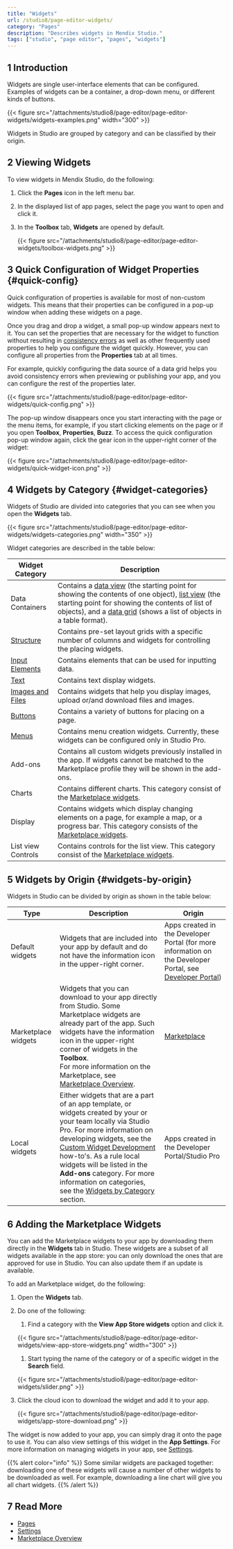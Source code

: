```yaml
---
title: "Widgets"
url: /studio8/page-editor-widgets/
category: "Pages"
description: "Describes widgets in Mendix Studio."
tags: ["studio", "page editor", "pages", "widgets"]
---
```


## 1 Introduction

Widgets are single user-interface elements that can be configured. Examples of widgets can be a container, a drop-down menu, or different kinds of buttons.

{{< figure src="/attachments/studio8/page-editor/page-editor-widgets/widgets-examples.png"   width="300"  >}}

Widgets in Studio are grouped by category and can be classified by their origin.

## 2 Viewing Widgets

To view widgets in Mendix Studio, do the following:

1. Click the **Pages** icon in the left menu bar.
2. In the displayed list of app pages, select the page you want to open and click it.
3. In the **Toolbox** tab, **Widgets** are opened by default.

    {{< figure src="/attachments/studio8/page-editor/page-editor-widgets/toolbox-widgets.png" >}}

## 3 Quick Configuration of Widget Properties {#quick-config}

Quick configuration of properties is available for most of non-custom widgets. This means that their properties can be configured in a pop-up window when adding these widgets on a page. 

Once you drag and drop a widget, a small pop-up window appears next to it. You can set the properties that are necessary for the widget to function without resulting in [consistency errors](/studio8/consistency-errors/) as well as other frequently used properties to help you configure the widget quickly. However, you can configure all properties from the **Properties** tab at all times. 

For example, quickly configuring the data source of a data grid helps you avoid consistency errors when previewing or publishing your app, and you can configure the rest of the properties later.

{{< figure src="/attachments/studio8/page-editor/page-editor-widgets/quick-config.png" >}}

The pop-up window disappears once you start interacting with the page or the menu items, for example, if you start clicking elements on the page or if you open **Toolbox**, **Properties**, **Buzz**. To access the quick configuration pop-up window again, click the gear icon in the upper-right corner of the widget:

{{< figure src="/attachments/studio8/page-editor/page-editor-widgets/quick-widget-icon.png" >}}

## 4 Widgets by Category {#widget-categories}

Widgets of Studio are divided into categories that you can see when you open the **Widgets** tab.

{{< figure src="/attachments/studio8/page-editor/page-editor-widgets/widgets-categories.png"   width="350"  >}}

Widget categories are described in the table below:

| Widget Category                                          | Description                                                  |
| -------------------------------------------------------- | ------------------------------------------------------------ |
| Data Containers                                          | Contains a [data view](/studio8/page-editor-data-view-list-view/) (the starting point for showing the contents of one object),  [list view](/studio8/page-editor-data-view-list-view/) (the starting point for showing the contents of list of objects), and a [data grid](/studio8/page-editor-data-grid/) (shows a list of objects in a table format). |
| [Structure](/studio8/page-editor-widgets-structure/)               | Contains pre-set layout grids with a specific number of columns and widgets for controlling the placing widgets. |
| [Input Elements](/studio8/page-editor-widgets-input-elements/)     | Contains elements that can be used for inputting data.       |
| [Text](/studio8/page-editor-widgets-text/)                         | Contains text display widgets.                               |
| [Images and Files](/studio8/page-editor-widgets-images-and-files/) | Contains widgets that help you display images, upload or/and download files and images. |
| [Buttons](/studio8/page-editor-widgets-buttons/)                   | Contains a variety of buttons for placing on a page.         |
| [Menus](/refguide8/menu-widgets/)                          | Contains menu creation widgets. Currently, these widgets can be configured only in Studio Pro. |
| Add-ons                                                  | Contains all custom widgets previously installed in the app. If widgets cannot be matched to the Marketplace profile they will be shown in the add-ons. |
| Charts                                                   | Contains different charts. This category consist of the [Marketplace widgets](#app-store-widgets). |
| Display                                                  | Contains widgets which display changing elements on a page, for example a map, or a progress bar. This category consists of the [Marketplace widgets](#app-store-widgets). |
| List view Controls                                       | Contains controls for the list view. This category consist of the [Marketplace widgets](#app-store-widgets). |

## 5 Widgets by Origin {#widgets-by-origin}

Widgets in Studio can be divided by origin as shown in the table below:

| Type                                                | Description                                                  | Origin                                                       |
| --------------------------------------------------- | ------------------------------------------------------------ | ------------------------------------------------------------ |
| Default widgets                                     | Widgets that are included into your app by default and do not have the information icon in the upper-right corner. | Apps created in the Developer Portal (for more information on the Developer Portal, see [Developer Portal](/developerportal/)) |
| Marketplace widgets<a name="app-store-widgets"></a> | Widgets that you can download to your app directly from Studio. Some Marketplace widgets are already part of the app. Such widgets have the information icon in the upper-right corner of widgets in the **Toolbox**. <br />For more information on the Marketplace, see [Marketplace Overview](/appstore/general/app-store-overview/). | [Marketplace](/appstore/)                                    |
| Local widgets                                       | Either widgets that are a part of an app template, or widgets created by your or your team locally via Studio Pro. For more information on developing widgets, see the [Custom Widget Development](/howto8/extensibility/widget-development/) how-to's. As a rule local widgets will be listed in the **Add-ons** category. For more information on categories, see the [Widgets by Category](#widget-categories) section. | Apps created in the  Developer Portal/Studio Pro             |

## 6 Adding the Marketplace Widgets

You can add the Marketplace widgets to your app by downloading them directly in the **Widgets** tab in Studio. These widgets are a subset of all widgets available in the app store: you can only download the ones that are approved for use in Studio. You can also update them if an update is available.

To add an Marketplace widget, do the following:

1. Open the **Widgets** tab.
2. Do one of the following: <br />

    1. Find a category with the **View App Store widgets** option and click it.  <br />

    {{< figure src="/attachments/studio8/page-editor/page-editor-widgets/view-app-store-widgets.png"   width="300"  >}}<br />

    1. Start typing the name of the category or of a specific widget in the **Search** field. <br />

    {{< figure src="/attachments/studio8/page-editor/page-editor-widgets/slider.png" >}}

3. Click the cloud icon to download the widget and add it to your app.

    {{< figure src="/attachments/studio8/page-editor/page-editor-widgets/app-store-download.png" >}}

The widget is now added to your app, you can simply drag it onto the page to use it. You can also view settings of this widget in the **App Settings**.  For more information on managing widgets in your app, see [Settings](/studio8/settings/).

{{% alert color="info" %}}
Some similar widgets are packaged together: downloading one of these widgets will cause a number of other widgets to be downloaded as well. For example, downloading a line chart will give you all chart widgets.
{{% /alert %}}

## 7 Read More 

* [Pages](/studio8/page-editor/)
* [Settings](/studio8/settings/)
* [Marketplace Overview](/appstore/general/app-store-overview/)
